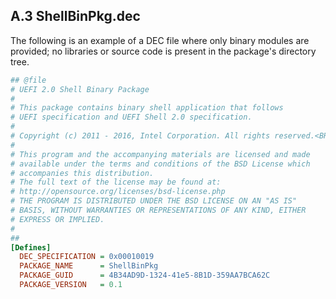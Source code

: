 <!--- @file
  A.3 ShellBinPkg.dec

  Copyright (c) 2007-2017, Intel Corporation. All rights reserved.<BR>

  Redistribution and use in source (original document form) and 'compiled'
  forms (converted to PDF, epub, HTML and other formats) with or without
  modification, are permitted provided that the following conditions are met:

  1) Redistributions of source code (original document form) must retain the
     above copyright notice, this list of conditions and the following
     disclaimer as the first lines of this file unmodified.

  2) Redistributions in compiled form (transformed to other DTDs, converted to
     PDF, epub, HTML and other formats) must reproduce the above copyright
     notice, this list of conditions and the following disclaimer in the
     documentation and/or other materials provided with the distribution.

  THIS DOCUMENTATION IS PROVIDED BY TIANOCORE PROJECT "AS IS" AND ANY EXPRESS OR
  IMPLIED WARRANTIES, INCLUDING, BUT NOT LIMITED TO, THE IMPLIED WARRANTIES OF
  MERCHANTABILITY AND FITNESS FOR A PARTICULAR PURPOSE ARE DISCLAIMED. IN NO
  EVENT SHALL TIANOCORE PROJECT  BE LIABLE FOR ANY DIRECT, INDIRECT, INCIDENTAL,
  SPECIAL, EXEMPLARY, OR CONSEQUENTIAL DAMAGES (INCLUDING, BUT NOT LIMITED TO,
  PROCUREMENT OF SUBSTITUTE GOODS OR SERVICES; LOSS OF USE, DATA, OR PROFITS;
  OR BUSINESS INTERRUPTION) HOWEVER CAUSED AND ON ANY THEORY OF LIABILITY,
  WHETHER IN CONTRACT, STRICT LIABILITY, OR TORT (INCLUDING NEGLIGENCE OR
  OTHERWISE) ARISING IN ANY WAY OUT OF THE USE OF THIS DOCUMENTATION, EVEN IF
  ADVISED OF THE POSSIBILITY OF SUCH DAMAGE.

-->

## A.3 ShellBinPkg.dec

The following is an example of a DEC file where only binary modules are
provided; no libraries or source code is present in the package's directory
tree.

```ini
## @file
# UEFI 2.0 Shell Binary Package
#
# This package contains binary shell application that follows
# UEFI specification and UEFI Shell 2.0 specification.
#
# Copyright (c) 2011 - 2016, Intel Corporation. All rights reserved.<BR>
#
# This program and the accompanying materials are licensed and made
# available under the terms and conditions of the BSD License which
# accompanies this distribution.
# The full text of the license may be found at:
# http://opensource.org/licenses/bsd-license.php
# THE PROGRAM IS DISTRIBUTED UNDER THE BSD LICENSE ON AN "AS IS"
# BASIS, WITHOUT WARRANTIES OR REPRESENTATIONS OF ANY KIND, EITHER
# EXPRESS OR IMPLIED.
#
##
[Defines]
  DEC_SPECIFICATION = 0x00010019
  PACKAGE_NAME      = ShellBinPkg
  PACKAGE_GUID      = 4B34AD9D-1324-41e5-8B1D-359AA7BCA62C
  PACKAGE_VERSION   = 0.1
```
